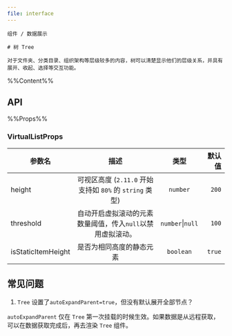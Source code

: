 ```yaml
---
file: interface
---
```


`````
组件 / 数据展示

# 树 Tree

对于文件夹、分类目录、组织架构等层级较多的内容，树可以清楚显示他们的层级关系，并具有展开、收起、选择等交互功能。
`````

%%Content%%

## API

%%Props%%

### VirtualListProps

|参数名|描述|类型|默认值|
|------|:----------:|:--------:|-----:|
|height|可视区高度 (`2.11.0` 开始支持如 `80%` 的 `string` 类型)|`number`|`200`|
|threshold|自动开启虚拟滚动的元素数量阈值，传入`null`以禁用虚拟滚动。|`number`\|`null`|`100`|
|isStaticItemHeight|是否为相同高度的静态元素|`boolean`|`true`|

## 常见问题

1. `Tree` 设置了`autoExpandParent=true`，但没有默认展开全部节点？

  `autoExpandParent` 仅在 `Tree` 第一次挂载的时候生效。如果数据是从远程获取，可以在数据获取完成后，再去渲染 `Tree` 组件。
